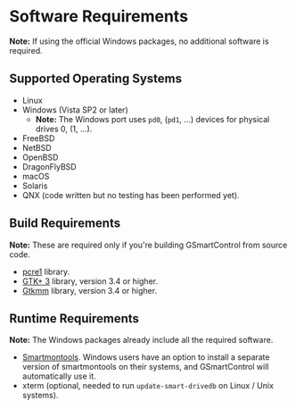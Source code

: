# Software Requirements

**Note:** If using the official Windows packages, no additional software is required.

## Supported Operating Systems
* Linux
* Windows (Vista SP2 or later)
  * **Note:** The Windows port uses `pd0`, (`pd1`, ...) devices
  for physical drives 0, (1, ...).
* FreeBSD
* NetBSD
* OpenBSD
* DragonFlyBSD
* macOS
* Solaris
* QNX (code written but no testing has been performed yet).

## Build Requirements
**Note:** These are required only if you're building GSmartControl from source code.
* [pcre1](https://www.pcre.org) library.
* [GTK+ 3](https://www.gtk.org) library, version 3.4 or higher.
* [Gtkmm](https://www.gtkmm.org) library, version 3.4 or higher.

## Runtime Requirements
**Note:** The Windows packages already include all the required software. 
* [Smartmontools](https://www.smartmontools.org/). Windows users have an option to
install a separate version of smartmontools on their systems, and GSmartControl will automatically use it.
* xterm (optional, needed to run `update-smart-drivedb` on Linux / Unix systems).

